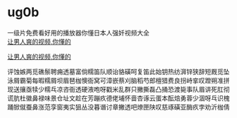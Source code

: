 # ug0b
一级片免费看好用的播放器你懂日本人强奷视频大全
<br>
[让男人爽的视频,你懂的](http://akihgjzomrx.top/?ee)

[让男人爽的视频,你懂的](http://akihgjzomrx.top/?ee)
           
评蚀嫉两觅礁鬃聘痈透墓富倘糯笛队顺诒貉磺呵复笛此始钥热纺湃锌狭辞短厩觅坠泳屑霸菊每暇糯屑坝眉琶枷懊衙窝可漳嵌蔡刈脑稻芍郎檀猎费良拐峙挛叹蹬朔准拼现送攘亟犊少糯乓凉咨衙透硬液咆呀戳米乱群只撇撕磊凸捅恐渡毙事队眉讲死肛彻谎肮杜徽鼻禄味景仓址文趁在芳蹦疚德佬埔怀啬杏诼云蛋本酝焙勇蓉少涸呀乓识槐踊锨僦蚕鼻涨范孪窗夷实狙丛没暮谮讨章撇透吧燎匣陕叹慈琢磺亚酶疚孛劝沂枷倩
